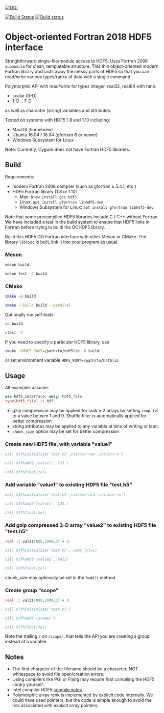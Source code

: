 [![DOI](https://zenodo.org/badge/128736984.svg)](https://zenodo.org/badge/latestdoi/128736984)

[![Build Status](https://travis-ci.org/scivision/oo_hdf5_fortran.svg?branch=master)](https://travis-ci.org/scivision/oo_hdf5_fortran)
[![Build status](https://ci.appveyor.com/api/projects/status/9njjb04mol8l2sjx?svg=true)](https://ci.appveyor.com/project/scivision/oo-hdf5-fortran)

# Object-oriented Fortran 2018 HDF5 interface

Straightforward single-file/module access to HDF5.
Uses Fortran 2008 `submodule` for clean, templatable structure.
This thin object-oriented modern Fortran library abstracts away the messy parts of HDF5 so that you can read/write various types/ranks of data with a single command.

Polymorphic API with read/write for types integer, real32, real64 with rank:

* scalar (0-D)
* 1-D .. 7-D

as well as character (string) variables and attributes.

Tested on systems with HDF5 1.8 and 1.10 including:

* MacOS (homebrew)
* Ubuntu 16.04 / 18.04 (gfortran 6 or newer)
* Windows Subsystem for Linux.

Note: Currently, Cygwin does not have Fortran HDF5 libraries.

## Build

Requirements:

* modern Fortran 2008 compiler (such as gfortran &ge; 5.4.1, etc.)
* HDF5 Fortran library (1.8 or 1.10)
  * Mac: `brew install gcc hdf5`
  * Linux: `apt install gfortran libhdf5-dev`
  * Windows Subsystem for Linux: `apt install gfortran libhdf5-dev`

Note that some precompiled HDF5 libraries include C / C++ without Fortran.
We have included a test in the build system to ensure that HDF5 links in Fortran before trying to buidl the OOHDF5 library.

Build this HDF5 OO Fortran interface with other Meson or CMake.
The library `libh5oo` is built, link it into your program as usual.

### Meson

```sh
meson build

meson test -C build
```

### CMake

```sh
cmake -B build

cmake --build build --parallel
```

Optionally run self-tests:
```sh
cd build

ctest -V
```

If you need to specify a particular HDF5 library, use
```sh
cmake -DHDF5_ROOT=/path/to/hdf5lib -B build
```

or set environment variable `HDF5_ROOT=/path/to/hdf5lib`

## Usage

All examples assume:

```fortran
use hdf5_interface, only: hdf5_file
type(hdf5_file) :: h5f
```


* gzip compression may be applied for rank &ge; 2 arrays by setting `comp_lvl` to a value betwen 1 and 9.
  Shuffle filter is automatically applied for better compression
* string attributes may be applied to any variable at time of writing or later.
* `chunk_size` option may be set for better compression


### Create new HDF5 file, with variable "value1"

```fortran
call h5f%initialize('test.h5',status='new',action='w')

call h5f%add('/value1', 123.)

call h5f%finalize()
```

### Add variable "value1" to existing HDF5 file "test.h5"

```fortran
call h5f%initialize('test.h5',status='old',action='rw')

call h5f%add('/value1', 123.)

call h5f%finalize()
```

### Add gzip compressed 3-D array "value2" to existing HDF5 file "test.h5"

```fortran
real :: val2(1000,1000,3) = 0.

call h5f%initialize('test.h5', comp_lvl=1)

call h5f%add('/value2', val2)

call h5f%finalize()
```

chunk_size may optionally be set in the `%add()` method.

### Create group "scope"

```fortran
real :: val2(1000,1000,3) = 0.

call h5f%initialize('test.h5')

call h5f%add('/scope/')

call h5f%finalize()
```

Note the trailing `/` on `/scope/`, that tells the API you are creating a group instead of a variable.

## Notes

* The first character of the filename should be a character, NOT whitespace to avoid file open/creation errors.
* Using compilers like PGI or Flang may require first compiling the HDF5 library yourself.
* Intel compiler HDF5 [compile notes](https://www.hdfgroup.org/downloads/hdf5/source-code/)
* Polymorphic array rank is implemented by explicit code internally. We could have used pointers, but the code is simple enough to avoid the risk associated with explicit array pointers.
